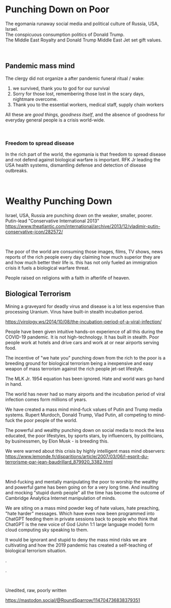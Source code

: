 # Punching Down on Poor

The egomania runaway social media and political culture of Russia, USA, Israel.   
The conspicuous consumption politics of Donald Trump.   
The Middle East Royalty and Donald Trump Middle East Jet set gift values.    

&nbsp;

## Pandemic mass mind 

The clergy did not organize a after pandemic funeral ritual / wake:

1. we survived, thank you to god for our survival
2. Sorry for those lost, remembering those lost in the scary days, nightmare overcome.
3. Thank you to the essential workers, medical staff, supply chain workers

All these are *good things, goodness itself*, and the absence of goodness for everyday general people is a crisis world-wide.

&nbsp;

### Freedom to spread disease

In the rich part of the world, the egomania is that freedom to spread disease and not defend against biological warfare is important. RFK Jr leading the USA health systems, dismantling defense and detection of disease outbreaks.

&nbsp;

# Wealthy Punching Down

Israel, USA, Russia are punching down on the weaker, smaller, poorer. Putin-lead "Conservative International 2013" https://www.theatlantic.com/international/archive/2013/12/vladimir-putin-conservative-icon/282572/

&nbsp;

The poor of the world are consuming those images, films, TV shows, news reports of the rich people every day claiming how much superior they are and how much better their life is. this has not only fueled an immigration crisis it fuels a biological warfare threat.

People raised on religions with a faith in afterlife of heaven.

## Biological Terrorism

Mining a graveyard for deadly virus and disease is a lot less expensive than processing Uranium.  Virus have built-in stealth incubation period.

https://virology.ws/2014/10/08/the-incubation-period-of-a-viral-infection/

People have been given intuitive hands-on experience of all this during the COVID-19 pandemic. It is not high-technology. It has built in stealth. Poor people work at hotels and drive cars and work at or near airports serving food. 

The incentive of "we hate you" punching down from the rich to the poor is a breeding ground for biological terrorism being a inexpensive and easy weapon of mass terrorism against the rich people jet-set lifestyle.

The MLK Jr. 1954 equation has been ignored. Hate and world wars go hand in hand. 

The world has never had so many airports and the incubation period of viral infection comes form millions of years.

We have created a mass mind mind-fuck values of Putin and Trump media systems. Rupert Murdoch, Donald Trump, Vlad Putin, all competing to mind-fuck the poor people of the world.

The powerful and wealthy punching down on social media to mock the less educated, the poor lifestyles, by sports stars, by influencers, by politicians, by businessmen, by Elon Musk - is breeding this.

We were warned about this crisis by highly intelligent mass mind observers: https://www.lemonde.fr/disparitions/article/2007/03/06/l-esprit-du-terrorisme-par-jean-baudrillard_879920_3382.html

&nbsp;

Mind-fucking and mentally manipulating the poor to worship the wealthy and powerful game has been going on for a very long time. And insulting and mocking "stupid dumb people" all the time has become the outcome of Cambridge Analytica Internet manipulation of minds.

We are siting on a mass mind powder keg of hate values, hate preaching, "hate harder" messages. Which have even now been programmed into ChatGPT feeding them in private sessions back to people who think that ChatGPT is the new voice of God (John 1:1 large language model) form cloud computing sky speaking to them.

It would be ignorant and stupid to deny the mass mind risks we are cultivating and how the 2019 pandemic has created a self-teaching of biological terrorism situation.

.

.

&nbsp;

Unedited, raw, poorly written

https://mastodon.social/@RoundSparrow/114704736838379351


